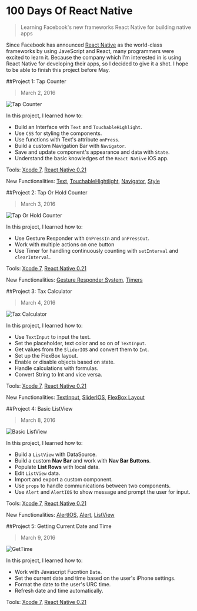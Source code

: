 # 100 Days Of React Native

> Learning Facebook's new frameworks React Native for building native apps

Since Facebook has announced [React Native](http://facebook.github.io/react-native/) as the world-class frameworks by using JaveScript and React, many programmers were excited to learn it. Because the company which I'm interested in is using React Native for developing their apps, so I decided to give it a shot. I hope to be able to finish this project before May.

##Project 1: Tap Counter

> March 2, 2016

![Tap Counter](https://raw.githubusercontent.com/SemperIdem/100DaysOfReactNative/master/Resources/%231%20TapCounter.gif)

In this project, I learned how to:

* Build an Interface with `Text` and `TouchableHighlight`.
* Use `CSS` for styling the components.
* Use functions with Text's attribute `onPress`.
* Build a custom Navigation Bar with `Navigator`.
* Save and update component's appearance and data with `State`.
* Understand the basic knowledges of the `React Native` iOS app.

Tools: [Xcode 7](https://developer.apple.com/xcode/), [React Native 0.21](http://facebook.github.io/react-native/)

New Functionalities: [Text](http://facebook.github.io/react-native/docs/text.html#content), [TouchableHightlight](http://facebook.github.io/react-native/docs/touchablehighlight.html#content), [Navigator](http://facebook.github.io/react-native/docs/navigator.html#content), [Style](http://facebook.github.io/react-native/docs/style.html#content)

##Project 2: Tap Or Hold Counter

> March 3, 2016

![Tap Or Hold Counter](https://raw.githubusercontent.com/SemperIdem/100DaysOfReactNative/master/Resources/%232%20TapOrHoldCounter.gif)

In this project, I learned how to:

* Use Gesture Responder with `OnPressIn` and `onPressOut`.
* Work with multiple actions on one button
* Use Timer for handling continuously counting with `setInterval` and `clearInterval`.

Tools: [Xcode 7](https://developer.apple.com/xcode/), [React Native 0.21](http://facebook.github.io/react-native/)

New Functionalities: [Gesture Responder System](http://facebook.github.io/react-native/docs/gesture-responder-system.html#content), [Timers](http://facebook.github.io/react-native/docs/timers.html#content)

##Project 3: Tax Calculator

> March 4, 2016

![Tax Calculator](https://raw.githubusercontent.com/SemperIdem/100DaysOfReactNative/master/Resources/%233%20TaxCalculator.gif)

In this project, I learned how to:

* Use `TextInput` to input the text.
* Set the placeholder, text color and so on of `TextInput`.
* Get values from the `SliderIOS` and convert them to `Int`.
* Set up the FlexBox layout.
* Enable or disable objects based on state.
* Handle calculations with formulas.
* Convert String to Int and vice versa.

Tools: [Xcode 7](https://developer.apple.com/xcode/), [React Native 0.21](http://facebook.github.io/react-native/)

New Functionalities: [TextInput](http://facebook.github.io/react-native/docs/textinput.html#content), [SliderIOS](http://facebook.github.io/react-native/docs/sliderios.html#content), [FlexBox Layout](http://facebook.github.io/react-native/docs/flexbox.html#content)

##Project 4: Basic ListView

> March 8, 2016

![Basic ListView](https://raw.githubusercontent.com/SemperIdem/100DaysOfReactNative/master/Resources/%234%20BasicListView.gif)

In this project, I learned how to:

* Build a `ListView` with DataSource.
* Build a custom **Nav Bar** and work with **Nav Bar Buttons**.
* Populate **List Rows** with local data.
* Edit `ListView` data.
* Import and export a custom component.
* Use `props` to handle communications between two components.
* Use `Alert` and `AlertIOS` to show message and prompt the user for input.

Tools: [Xcode 7](https://developer.apple.com/xcode/), [React Native 0.21](http://facebook.github.io/react-native/)

New Functionalities: [AlertIOS](http://facebook.github.io/react-native/docs/alertios.html#content), [Alert](http://facebook.github.io/react-native/docs/alert.html#content), [ListView](http://facebook.github.io/react-native/docs/listview.html#content)

##Project 5: Getting Current Date and Time

> March 9, 2016

![GetTime](https://raw.githubusercontent.com/SemperIdem/100DaysOfReactNative/master/Resources/%234%20BasicListView.gif)

In this project, I learned how to:

* Work with Javascript Fucntion `Date`.
* Set the current date and time based on the user's iPhone settings.
* Format the date to the user's URC time.
* Refresh date and time automatically.

Tools: [Xcode 7](https://developer.apple.com/xcode/), [React Native 0.21](http://facebook.github.io/react-native/)